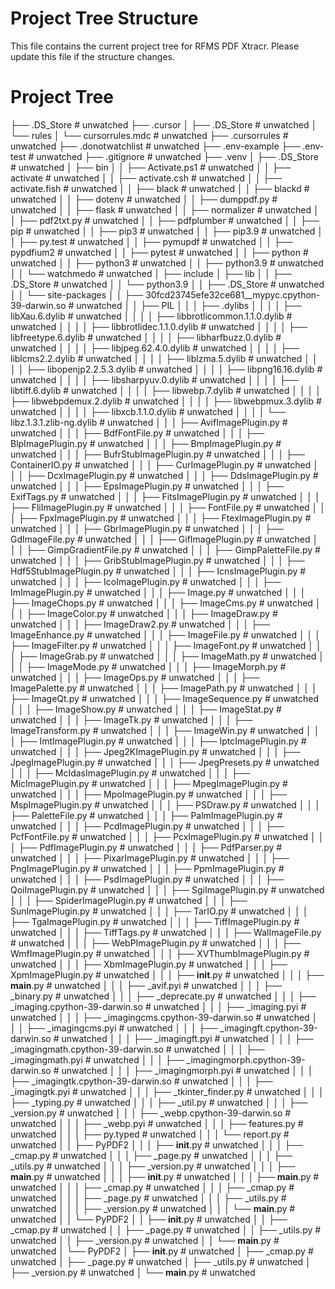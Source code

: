 # Project Tree Structure

This file contains the current project tree for RFMS PDF Xtracr. Please update this file if the structure changes.

# Project Tree

├── .DS_Store  # unwatched
├── .cursor
│   ├── .DS_Store  # unwatched
│   └── rules
│       └── cursorrules.mdc  # unwatched
├── .cursorrules  # unwatched
├── .donotwatchlist  # unwatched
├── .env-example
├── .env-test  # unwatched
├── .gitignore  # unwatched
├── .venv
│   ├── .DS_Store  # unwatched
│   ├── bin
│   │   ├── Activate.ps1  # unwatched
│   │   ├── activate  # unwatched
│   │   ├── activate.csh  # unwatched
│   │   ├── activate.fish  # unwatched
│   │   ├── black  # unwatched
│   │   ├── blackd  # unwatched
│   │   ├── dotenv  # unwatched
│   │   ├── dumppdf.py  # unwatched
│   │   ├── flask  # unwatched
│   │   ├── normalizer  # unwatched
│   │   ├── pdf2txt.py  # unwatched
│   │   ├── pdfplumber  # unwatched
│   │   ├── pip  # unwatched
│   │   ├── pip3  # unwatched
│   │   ├── pip3.9  # unwatched
│   │   ├── py.test  # unwatched
│   │   ├── pymupdf  # unwatched
│   │   ├── pypdfium2  # unwatched
│   │   ├── pytest  # unwatched
│   │   ├── python  # unwatched
│   │   ├── python3  # unwatched
│   │   ├── python3.9  # unwatched
│   │   └── watchmedo  # unwatched
│   ├── include
│   ├── lib
│   │   ├── .DS_Store  # unwatched
│   │   └── python3.9
│   │       ├── .DS_Store  # unwatched
│   │       └── site-packages
│   │           ├── 30fcd23745efe32ce681__mypyc.cpython-39-darwin.so  # unwatched
│   │           ├── PIL
│   │           │   ├── .dylibs
│   │           │   │   ├── libXau.6.dylib  # unwatched
│   │           │   │   ├── libbrotlicommon.1.1.0.dylib  # unwatched
│   │           │   │   ├── libbrotlidec.1.1.0.dylib  # unwatched
│   │           │   │   ├── libfreetype.6.dylib  # unwatched
│   │           │   │   ├── libharfbuzz.0.dylib  # unwatched
│   │           │   │   ├── libjpeg.62.4.0.dylib  # unwatched
│   │           │   │   ├── liblcms2.2.dylib  # unwatched
│   │           │   │   ├── liblzma.5.dylib  # unwatched
│   │           │   │   ├── libopenjp2.2.5.3.dylib  # unwatched
│   │           │   │   ├── libpng16.16.dylib  # unwatched
│   │           │   │   ├── libsharpyuv.0.dylib  # unwatched
│   │           │   │   ├── libtiff.6.dylib  # unwatched
│   │           │   │   ├── libwebp.7.dylib  # unwatched
│   │           │   │   ├── libwebpdemux.2.dylib  # unwatched
│   │           │   │   ├── libwebpmux.3.dylib  # unwatched
│   │           │   │   ├── libxcb.1.1.0.dylib  # unwatched
│   │           │   │   └── libz.1.3.1.zlib-ng.dylib  # unwatched
│   │           │   ├── AvifImagePlugin.py  # unwatched
│   │           │   ├── BdfFontFile.py  # unwatched
│   │           │   ├── BlpImagePlugin.py  # unwatched
│   │           │   ├── BmpImagePlugin.py  # unwatched
│   │           │   ├── BufrStubImagePlugin.py  # unwatched
│   │           │   ├── ContainerIO.py  # unwatched
│   │           │   ├── CurImagePlugin.py  # unwatched
│   │           │   ├── DcxImagePlugin.py  # unwatched
│   │           │   ├── DdsImagePlugin.py  # unwatched
│   │           │   ├── EpsImagePlugin.py  # unwatched
│   │           │   ├── ExifTags.py  # unwatched
│   │           │   ├── FitsImagePlugin.py  # unwatched
│   │           │   ├── FliImagePlugin.py  # unwatched
│   │           │   ├── FontFile.py  # unwatched
│   │           │   ├── FpxImagePlugin.py  # unwatched
│   │           │   ├── FtexImagePlugin.py  # unwatched
│   │           │   ├── GbrImagePlugin.py  # unwatched
│   │           │   ├── GdImageFile.py  # unwatched
│   │           │   ├── GifImagePlugin.py  # unwatched
│   │           │   ├── GimpGradientFile.py  # unwatched
│   │           │   ├── GimpPaletteFile.py  # unwatched
│   │           │   ├── GribStubImagePlugin.py  # unwatched
│   │           │   ├── Hdf5StubImagePlugin.py  # unwatched
│   │           │   ├── IcnsImagePlugin.py  # unwatched
│   │           │   ├── IcoImagePlugin.py  # unwatched
│   │           │   ├── ImImagePlugin.py  # unwatched
│   │           │   ├── Image.py  # unwatched
│   │           │   ├── ImageChops.py  # unwatched
│   │           │   ├── ImageCms.py  # unwatched
│   │           │   ├── ImageColor.py  # unwatched
│   │           │   ├── ImageDraw.py  # unwatched
│   │           │   ├── ImageDraw2.py  # unwatched
│   │           │   ├── ImageEnhance.py  # unwatched
│   │           │   ├── ImageFile.py  # unwatched
│   │           │   ├── ImageFilter.py  # unwatched
│   │           │   ├── ImageFont.py  # unwatched
│   │           │   ├── ImageGrab.py  # unwatched
│   │           │   ├── ImageMath.py  # unwatched
│   │           │   ├── ImageMode.py  # unwatched
│   │           │   ├── ImageMorph.py  # unwatched
│   │           │   ├── ImageOps.py  # unwatched
│   │           │   ├── ImagePalette.py  # unwatched
│   │           │   ├── ImagePath.py  # unwatched
│   │           │   ├── ImageQt.py  # unwatched
│   │           │   ├── ImageSequence.py  # unwatched
│   │           │   ├── ImageShow.py  # unwatched
│   │           │   ├── ImageStat.py  # unwatched
│   │           │   ├── ImageTk.py  # unwatched
│   │           │   ├── ImageTransform.py  # unwatched
│   │           │   ├── ImageWin.py  # unwatched
│   │           │   ├── ImtImagePlugin.py  # unwatched
│   │           │   ├── IptcImagePlugin.py  # unwatched
│   │           │   ├── Jpeg2KImagePlugin.py  # unwatched
│   │           │   ├── JpegImagePlugin.py  # unwatched
│   │           │   ├── JpegPresets.py  # unwatched
│   │           │   ├── McIdasImagePlugin.py  # unwatched
│   │           │   ├── MicImagePlugin.py  # unwatched
│   │           │   ├── MpegImagePlugin.py  # unwatched
│   │           │   ├── MpoImagePlugin.py  # unwatched
│   │           │   ├── MspImagePlugin.py  # unwatched
│   │           │   ├── PSDraw.py  # unwatched
│   │           │   ├── PaletteFile.py  # unwatched
│   │           │   ├── PalmImagePlugin.py  # unwatched
│   │           │   ├── PcdImagePlugin.py  # unwatched
│   │           │   ├── PcfFontFile.py  # unwatched
│   │           │   ├── PcxImagePlugin.py  # unwatched
│   │           │   ├── PdfImagePlugin.py  # unwatched
│   │           │   ├── PdfParser.py  # unwatched
│   │           │   ├── PixarImagePlugin.py  # unwatched
│   │           │   ├── PngImagePlugin.py  # unwatched
│   │           │   ├── PpmImagePlugin.py  # unwatched
│   │           │   ├── PsdImagePlugin.py  # unwatched
│   │           │   ├── QoiImagePlugin.py  # unwatched
│   │           │   ├── SgiImagePlugin.py  # unwatched
│   │           │   ├── SpiderImagePlugin.py  # unwatched
│   │           │   ├── SunImagePlugin.py  # unwatched
│   │           │   ├── TarIO.py  # unwatched
│   │           │   ├── TgaImagePlugin.py  # unwatched
│   │           │   ├── TiffImagePlugin.py  # unwatched
│   │           │   ├── TiffTags.py  # unwatched
│   │           │   ├── WalImageFile.py  # unwatched
│   │           │   ├── WebPImagePlugin.py  # unwatched
│   │           │   ├── WmfImagePlugin.py  # unwatched
│   │           │   ├── XVThumbImagePlugin.py  # unwatched
│   │           │   ├── XbmImagePlugin.py  # unwatched
│   │           │   ├── XpmImagePlugin.py  # unwatched
│   │           │   ├── __init__.py  # unwatched
│   │           │   ├── __main__.py  # unwatched
│   │           │   ├── _avif.pyi  # unwatched
│   │           │   ├── _binary.py  # unwatched
│   │           │   ├── _deprecate.py  # unwatched
│   │           │   ├── _imaging.cpython-39-darwin.so  # unwatched
│   │           │   ├── _imaging.pyi  # unwatched
│   │           │   ├── _imagingcms.cpython-39-darwin.so  # unwatched
│   │           │   ├── _imagingcms.pyi  # unwatched
│   │           │   ├── _imagingft.cpython-39-darwin.so  # unwatched
│   │           │   ├── _imagingft.pyi  # unwatched
│   │           │   ├── _imagingmath.cpython-39-darwin.so  # unwatched
│   │           │   ├── _imagingmath.pyi  # unwatched
│   │           │   ├── _imagingmorph.cpython-39-darwin.so  # unwatched
│   │           │   ├── _imagingmorph.pyi  # unwatched
│   │           │   ├── _imagingtk.cpython-39-darwin.so  # unwatched
│   │           │   ├── _imagingtk.pyi  # unwatched
│   │           │   ├── _tkinter_finder.py  # unwatched
│   │           │   ├── _typing.py  # unwatched
│   │           │   ├── _util.py  # unwatched
│   │           │   ├── _version.py  # unwatched
│   │           │   ├── _webp.cpython-39-darwin.so  # unwatched
│   │           │   ├── _webp.pyi  # unwatched
│   │           │   ├── features.py  # unwatched
│   │           │   ├── py.typed  # unwatched
│   │           │   └── report.py  # unwatched
│   │           ├── PyPDF2
│   │           │   ├── __init__.py  # unwatched
│   │           │   ├── _cmap.py  # unwatched
│   │           │   ├── _page.py  # unwatched
│   │           │   ├── _utils.py  # unwatched
│   │           │   ├── _version.py  # unwatched
│   │           │   ├── __main__.py  # unwatched
│   │           │   ├── __init__.py  # unwatched
│   │           │   ├── __main__.py  # unwatched
│   │           │   ├── _cmap.py  # unwatched
│   │           │   ├── _cmap.py  # unwatched
│   │           │   ├── _page.py  # unwatched
│   │           │   ├── _utils.py  # unwatched
│   │           │   ├── _version.py  # unwatched
│   │           │   └── __main__.py  # unwatched
│   │           └── PyPDF2
│   │               ├── __init__.py  # unwatched
│   │               ├── _cmap.py  # unwatched
│   │               ├── _page.py  # unwatched
│   │               ├── _utils.py  # unwatched
│   │               ├── _version.py  # unwatched
│   │               └── __main__.py  # unwatched
│   └── PyPDF2
│       ├── __init__.py  # unwatched
│       ├── _cmap.py  # unwatched
│       ├── _page.py  # unwatched
│       ├── _utils.py  # unwatched
│       ├── _version.py  # unwatched
│       └── __main__.py  # unwatched 